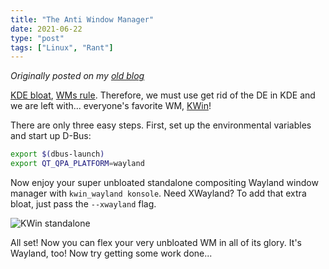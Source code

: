 ```yaml
---
title: "The Anti Window Manager"
date: 2021-06-22
type: "post"
tags: ["Linux", "Rant"]
---
```



*Originally posted on my [old blog](https://git.exozy.me/Ta180m/blog/src/branch/main/_posts/2021-06-22-anti-window-manager.md)*


[KDE bloat](/posts/myth-bloat), [WMs rule](/posts/why-wms-suck). Therefore, we must use get rid of the DE in KDE and we are left with... everyone's favorite WM, [KWin](https://userbase.kde.org/KWin)!

There are only three easy steps. First, set up the environmental variables and start up D-Bus:

```sh
export $(dbus-launch)
export QT_QPA_PLATFORM=wayland
```

Now enjoy your super unbloated standalone compositing Wayland window manager with `kwin_wayland konsole`. Need XWayland? To add that extra bloat, just pass the `--xwayland` flag.

![KWin standalone](/images/kwin-standalone.png)

All set! Now you can flex your very unbloated WM in all of its glory. It's Wayland, too! Now try getting some work done...
